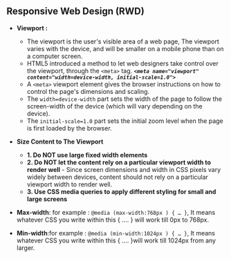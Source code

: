 ## Responsive Web Design (RWD)
- **Viewport :**
	- The viewport is the user's visible area of a web page, The viewport varies with the device, and will be smaller on a mobile phone than on a computer screen.
	- HTML5 introduced a method to let web designers take control over the viewport, through the `<meta>` tag. ***`<meta name="viewport"  content="width=device-width, initial-scale=1.0">`***
	- A `<meta>` viewport element gives the browser instructions on how to control the page's dimensions and scaling.
	- The `width=device-width` part sets the width of the page to follow the screen-width of the device (which will vary depending on the device).
	- The `initial-scale=1.0` part sets the initial zoom level when the page is first loaded by the browser.

- **Size Content to The Viewport**
	- **1. Do NOT use large fixed width elements**
	- **2. Do NOT let the content rely on a particular viewport width to render well** - Since screen dimensions and width in CSS pixels vary widely between devices, content should not rely on a particular viewport width to render well.
	- **3. Use CSS media queries to apply different styling for small and large screens**

- **Max-width**: for example : `@media (max-width:768px ) { … }`, It means whatever CSS you write within this { …. } will work till 0px to 768px.
- **Min-width**:for example : `@media (min-width:1024px ) { … }`, It means whatever CSS you write within this { …. }will work till 1024px from any larger.
